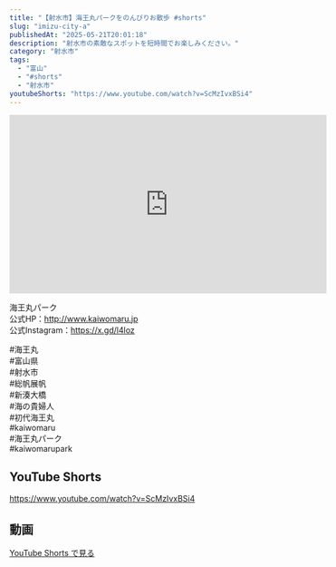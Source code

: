 ```yaml
---
title: "【射水市】海王丸パークをのんびりお散歩 #shorts"
slug: "imizu-city-a"
publishedAt: "2025-05-21T20:01:18"
description: "射水市の素敵なスポットを短時間でお楽しみください。"
category: "射水市"
tags: 
  - "富山"
  - "#shorts"
  - "射水市"
youtubeShorts: "https://www.youtube.com/watch?v=ScMzIvxBSi4"
---
```


<iframe width="560" height="315" src="https://www.youtube.com/embed/jtHgkiK2qRs" frameborder="0" allowfullscreen></iframe>

海王丸パーク<br />
公式HP：http://www.kaiwomaru.jp<br />
公式Instagram：https://x.gd/l4loz

#海王丸<br />
#富山県<br />
#射水市<br />
#総帆展帆<br />
#新湊大橋<br />
#海の貴婦人<br />
#初代海王丸<br />
#kaiwomaru<br />
#海王丸パーク<br />
#kaiwomarupark

## YouTube Shorts

https://www.youtube.com/watch?v=ScMzIvxBSi4

## 動画

[YouTube Shorts で見る](https://www.youtube.com/watch?v=ScMzIvxBSi4)

